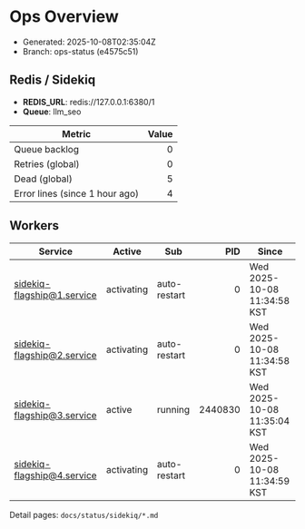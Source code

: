 # Ops Overview

- Generated: 2025-10-08T02:35:04Z
- Branch: ops-status (e4575c51)

## Redis / Sidekiq
- **REDIS_URL**: redis://127.0.0.1:6380/1
- **Queue**: llm_seo

| Metric | Value |
|---|---:|
| Queue backlog | 0 |
| Retries (global) | 0 |
| Dead (global) | 5 |
| Error lines (since 1 hour ago) | 4 |

## Workers
| Service | Active | Sub | PID | Since |
|---|---|---|---:|---|
| sidekiq-flagship@1.service | activating | auto-restart | 0 | Wed 2025-10-08 11:34:58 KST |
| sidekiq-flagship@2.service | activating | auto-restart | 0 | Wed 2025-10-08 11:34:58 KST |
| sidekiq-flagship@3.service | active | running | 2440830 | Wed 2025-10-08 11:35:04 KST |
| sidekiq-flagship@4.service | activating | auto-restart | 0 | Wed 2025-10-08 11:34:59 KST |

Detail pages: `docs/status/sidekiq/*.md`
